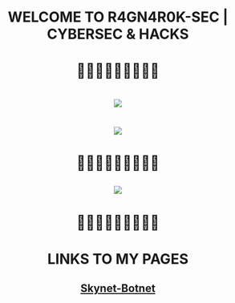 # <p align="center">WELCOME TO R4GN4R0K-SEC | CYBERSEC & HACKS</p> 
# <p align="center">🏴‍☠️💥💥💥💥💥🏴‍☠️</p>
# <p align="center">![](https://i.imgur.com/J7wuq7Q.png)</p> 
# <p align="center">![](https://repository-images.githubusercontent.com/721366327/1dd702f1-ee95-478b-9048-7380ecf9499d)</p> 
# <p align="center">🏴‍☠️💥💥💥💥💥🏴‍☠️</p>
## <p align="center">![](https://i.imgur.com/Wp8JlAe.png)</p>
# <p align="center">🏴‍☠️💥💥💥💥💥🏴‍☠️</p>
# <p align="center">LINKS TO MY PAGES</p>
## <p align="center">[Skynet-Botnet](https://r4gn4r0k-sec.github.io/Skynet-Botnet)</p> 
